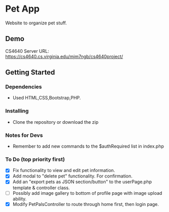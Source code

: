 # Pet App

Website to organize pet stuff.

## Demo

CS4640 Server URL: https://cs4640.cs.virginia.edu/mjm7ngb/cs4640project/<br>


## Getting Started

### Dependencies

* Used HTML,CSS,Bootstrap,PHP.


### Installing

* Clone the repository or download the zip

### Notes for Devs
* Remember to add new commands to the $authRequired list in index.php

### To Do (top priority first)
- [X] Fix functionality to view and edit pet information.
- [X] Add modal to "delete pet" functionality. For confirmation.
- [X] Add an "export pets as JSON section/button" to the userPage.php template & controller class.
- [ ] Possibly add image gallery to bottom of profile page with image upload ability.
- [X] Modify PetPalsController to route through home first, then login page.
